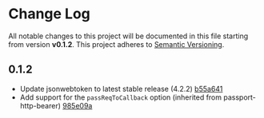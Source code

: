 # Change Log

All notable changes to this project will be documented in this file starting from version **v0.1.2**.
This project adheres to [Semantic Versioning](http://semver.org/).

## 0.1.2
- Update jsonwebtoken to latest stable release (4.2.2) [b55a641](https://github.com/FloeDesignTechnologies/passport-http-jwt-bearer/commit/b55a641e4af047fc08c358e8878bad69542e7854)
- Add support for the `passReqToCallback` option (inherited from passport-http-bearer) [985e09a](https://github.com/FloeDesignTechnologies/passport-http-jwt-bearer/commit/985e09a19d92ef99921a0a8cd0381be427f1d35f)